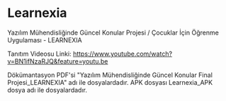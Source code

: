# Learnexia
Yazılım Mühendisliğinde Güncel Konular Projesi / Çocuklar İçin Öğrenme Uygulaması - LEARNEXIA


Tanıtım Videosu Linki: https://www.youtube.com/watch?v=BN1ifNzaRJQ&feature=youtu.be

Dökümantasyon PDF'si "Yazılım Mühendisliğinde Güncel Konular Final Projesi_LEARNEXIA" adı ile dosyalardadır.
APK dosyası Learnexia_APK dosya adı ile dosyalardadır.
